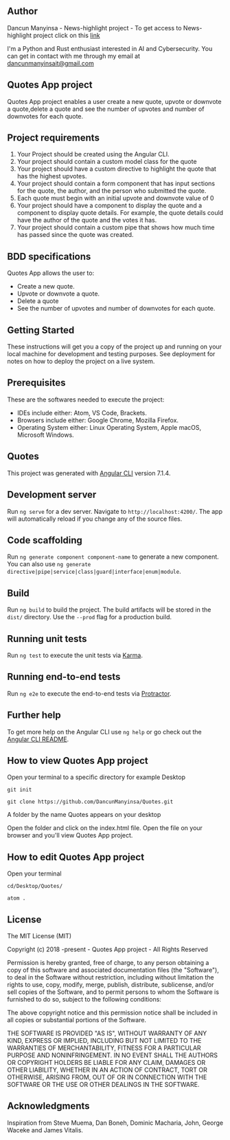 ## Author
Dancun Manyinsa - News-highlight project - To get access to News-highlight project click on this [link]( https://n-h.herokuapp.com/)

I'm a Python and Rust enthusiast interested in AI and Cybersecurity. You can get in contact with me through my email at dancunmanyinsait@gmail.com

## Quotes App project
Quotes App project enables a user create a new quote, upvote or downvote a quote,delete a quote and see the number of upvotes and number of downvotes for each quote.
 
## Project requirements
1. Your Project should be created using the Angular CLI.
2. Your project should contain a custom model class for the quote
3. Your project should have a custom directive to highlight the quote that has the highest upvotes.
4. Your project should contain a form component that has input sections for the quote, the author, and the person who submitted the quote.
5. Each quote must begin with an initial upvote and downvote value of 0
6. Your project should have a component to display the quote and a component to display quote details. For example, the quote details could have the author of the quote and the votes it has.
7. Your project should contain a custom pipe that shows how much time has passed since the quote was created. 

## BDD specifications

Quotes App allows the user to:
* Create a new quote.
* Upvote or downvote a quote.
* Delete a quote
* See the number of upvotes and number of downvotes for each quote.

## Getting Started

These instructions will get you a copy of the project up and running on your local machine for development and testing purposes. See deployment for notes on how to deploy the project on a live system.

## Prerequisites

These are the softwares needed to execute the project: 

* IDEs include either: Atom, VS Code, Brackets.
* Browsers include either: Google Chrome, Mozilla Firefox.
* Operating System either: Linux Operating System, Apple macOS, Microsoft Windows.

## Quotes

This project was generated with [Angular CLI](https://github.com/angular/angular-cli) version 7.1.4.

## Development server

Run `ng serve` for a dev server. Navigate to `http://localhost:4200/`. The app will automatically reload if you change any of the source files.

## Code scaffolding

Run `ng generate component component-name` to generate a new component. You can also use `ng generate directive|pipe|service|class|guard|interface|enum|module`.

## Build

Run `ng build` to build the project. The build artifacts will be stored in the `dist/` directory. Use the `--prod` flag for a production build.

## Running unit tests

Run `ng test` to execute the unit tests via [Karma](https://karma-runner.github.io).

## Running end-to-end tests

Run `ng e2e` to execute the end-to-end tests via [Protractor](http://www.protractortest.org/).

## Further help

To get more help on the Angular CLI use `ng help` or go check out the [Angular CLI README](https://github.com/angular/angular-cli/blob/master/README.md).


## How to view Quotes App project

Open your terminal to a specific directory for example Desktop

```git init```

```git clone https://github.com/DancunManyinsa/Quotes.git```

A folder by the name Quotes appears on your desktop

Open the folder and click on the index.html file. Open the file on your browser and you'll view Quotes App project.

## How to edit Quotes App project

Open your terminal

```cd/Desktop/Quotes/```

```atom .```

## License


The MIT License (MIT)

Copyright (c) 2018 -present - Quotes App project - All Rights Reserved

Permission is hereby granted, free of charge, to any person obtaining a copy
of this software and associated documentation files (the "Software"), to deal
in the Software without restriction, including without limitation the rights
to use, copy, modify, merge, publish, distribute, sublicense, and/or sell
copies of the Software, and to permit persons to whom the Software is
furnished to do so, subject to the following conditions:

The above copyright notice and this permission notice shall be included in
all copies or substantial portions of the Software.

THE SOFTWARE IS PROVIDED "AS IS", WITHOUT WARRANTY OF ANY KIND, EXPRESS OR
IMPLIED, INCLUDING BUT NOT LIMITED TO THE WARRANTIES OF MERCHANTABILITY,
FITNESS FOR A PARTICULAR PURPOSE AND NONINFRINGEMENT. IN NO EVENT SHALL THE
AUTHORS OR COPYRIGHT HOLDERS BE LIABLE FOR ANY CLAIM, DAMAGES OR OTHER
LIABILITY, WHETHER IN AN ACTION OF CONTRACT, TORT OR OTHERWISE, ARISING FROM,
OUT OF OR IN CONNECTION WITH THE SOFTWARE OR THE USE OR OTHER DEALINGS IN
THE SOFTWARE.
## Acknowledgments

Inspiration from Steve Muema, Dan Boneh, Dominic Macharia, John, George Waceke and James Vitalis.

